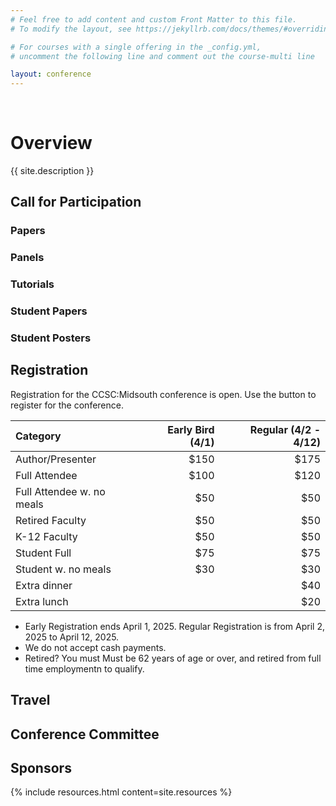 ```yaml
---
# Feel free to add content and custom Front Matter to this file.
# To modify the layout, see https://jekyllrb.com/docs/themes/#overriding-theme-defaults

# For courses with a single offering in the _config.yml,
# uncomment the following line and comment out the course-multi line

layout: conference
---
```

<br/>

# <a name="description">Overview</a>

{{ site.description }}

## <a name="cfp">Call for Participation</a>

### Papers

### Panels

### Tutorials

### Student Papers

### Student Posters

## <a name="registration">Registration</a>

Registration for the CCSC:Midsouth conference is open. Use the button to register for the conference.

| Category  | Early Bird (4/1) | Regular (4/2 - 4/12)
|:------|------:|------:|
| Author/Presenter          | $150  | $175 |
| Full Attendee             | $100  | $120 |
| Full Attendee w. no meals | $50  | $50 |
| Retired Faculty           | $50  | $50 |
| K-12 Faculty              | $50  | $50 |
| Student Full              | $75  | $75 |
| Student w. no meals       | $30  | $30 |
| Extra dinner              |       | $40 |
| Extra lunch               |       | $20 |

* Early Registration ends April 1, 2025. Regular Registration is from April 2, 2025 to April 12, 2025.
* We do not accept cash payments.
* Retired? You must Must be 62 years of age or over, and retired from full time employmentn to qualify.

## <a name="travel">Travel</a>

## <a name="committee">Conference Committee</a>



## <a name="sponsors">Sponsors</a>

{% include resources.html content=site.resources %}